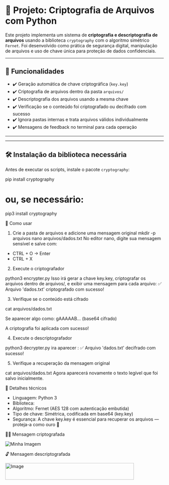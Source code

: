 # 🔐 Projeto: Criptografia de Arquivos com Python 

Este projeto implementa um sistema de **criptografia e descriptografia de arquivos** usando a biblioteca `cryptography` com o algoritmo simétrico `Fernet`. Foi desenvolvido como prática de segurança digital, manipulação de arquivos e uso de chave única para proteção de dados confidenciais.

---

## 🧠 Funcionalidades

- ✔️ Geração automática de chave criptográfica (`key.key`)
- ✔️ Criptografia de arquivos dentro da pasta `arquivos/`
- ✔️ Descriptografia dos arquivos usando a mesma chave
- ✔️ Verificação se o conteúdo foi criptografado ou decifrado com sucesso
- ✔️ Ignora pastas internas e trata arquivos válidos individualmente
- ✔️ Mensagens de feedback no terminal para cada operação

---


---

## 🛠️ Instalação da biblioteca necessária

Antes de executar os scripts, instale o pacote `cryptography`:


pip install cryptography
# ou, se necessário:
pip3 install cryptography


🚀 Como usar
1. Crie a pasta de arquivos e adicione uma mensagem original
mkdir -p arquivos
nano arquivos/dados.txt
No editor nano, digite sua mensagem sensível e salve com:
- CTRL + O → Enter
- CTRL + X

2. Execute o criptografador

python3 encrypter.py
Isso irá gerar a chave key.key, criptografar os arquivos dentro de arquivos/, e exibir uma mensagem para cada arquivo:
✅ Arquivo 'dados.txt' criptografado com sucesso!

3. Verifique se o conteúdo está cifrado

cat arquivos/dados.txt

Se aparecer algo como:
gAAAAAB... (base64 cifrado)

A criptografia foi aplicada com sucesso!

4. Execute o descriptografador

python3 decrypter.py
ira aparecer :
✅ Arquivo 'dados.txt' decifrado com sucesso!

5. Verifique a recuperação da mensagem original

cat arquivos/dados.txt
Agora aparecerá novamente o texto legível que foi salvo inicialmente.

📌 Detalhes técnicos
- Linguagem: Python 3
- Biblioteca: 
- Algoritmo: Fernet (AES 128 com autenticação embutida)
- Tipo de chave: Simétrica, codificada em base64 (key.key)
- Segurança: A chave key.key é essencial para recuperar os arquivos — proteja-a como ouro 💎


🕵️‍♂️ Mensagem criptografada


![Minha Imagem](https://github.com/user-attachments/assets/6a44e003-c8f5-48b8-9966-1965ca138855)


🔓 Mensagem descriptografada

<img width="409" height="53" alt="Image" src="https://github.com/user-attachments/assets/71dcaf5c-f20a-43a1-897d-e5bbc14e254e" />
